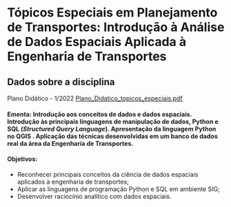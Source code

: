 # Tópicos Especiais em Planejamento de Transportes: Introdução à Análise de Dados Espaciais Aplicada à Engenharia de Transportes 
## Dados sobre a disciplina

Plano Didático - 1/2022
[Plano_Didatico_topicos_especiais.pdf](https://github.com/d-camargo/GT00PTR007/files/8318572/Plano_Didatico_topicos_especiais.pdf)

#### Ementa: Introdução aos conceitos de dados e dados espaciais. Introdução às principais linguagens de manipulação de dados, Python e SQL (_Structured Query Language_). Apresentação da linguagem Python no QGIS  . Aplicação das técnicas desenvolvidas em um banco de dados real da área da Engenharia de Transportes.

#### Objetivos:
  - Reconhecer principais conceitos da ciência de dados espaciais aplicados à engenharia de transportes;
  - Aplicar as linguagens de programação Python e SQL em ambiente SIG;
  - Desenvolver raciocínio analítico com dados espaciais.

